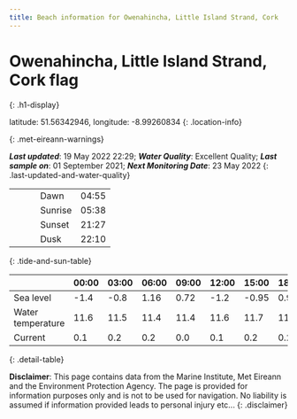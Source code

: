 ```yaml
---
title: Beach information for Owenahincha, Little Island Strand, Cork
---
```

# Owenahincha, Little Island Strand, Cork <span class="material-icons blue-flag" alt="This a Blue Flag beach">flag</span>
{: .h1-display}

latitude: 51.56342946, longitude: -8.99260834
{: .location-info}


{: .met-eireann-warnings}

___Last updated___: 19 May 2022 22:29; ___Water Quality___: Excellent Quality;
___Last sample on___: 01 September 2021; ___Next Monitoring Date___: 23 May 2022
{: .last-updated-and-water-quality}

|   |   |   |   |   |
|---|---|---|---|---|
|   |   |   | Dawn  | 04:55 |
|   |   |   | Sunrise  | 05:38 |
|   |   |   | Sunset  | 21:27 |
|   |   |   | Dusk  | 22:10 |
{: .tide-and-sun-table}

<div></div>

| | 00:00 | 03:00 | 06:00 | 09:00 | 12:00 | 15:00 | 18:00 | 21:00 |
|---|---|---|---|---|---|---|---|---|
| Sea level | -1.4 | -0.8 | 1.16 | 0.72| -1.2 | -0.95 | 0.99 | 0.96 |
| Water temperature | 11.6 | 11.5 | 11.4 | 11.4 | 11.6 | 11.7 | 11.6 | 11.8 |
| Current | 0.1 | 0.2 | 0.2 | 0.0 | 0.1| 0.2 | 0.2 | 0.0 |
{: .detail-table}

__Disclaimer__: This page contains data from the Marine Institute,
Met Eireann and the Environment Protection Agency. The page is provided for
information purposes only and is not to be used for navigation. No liability
is assumed if information provided leads to personal injury etc...
{: .disclaimer}